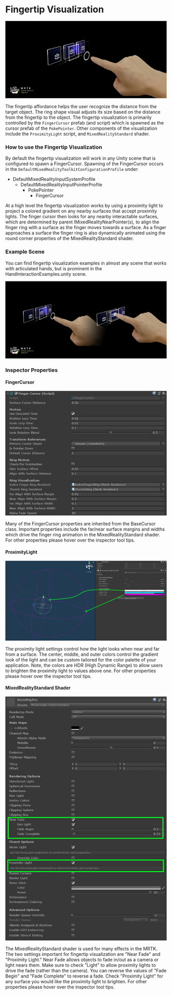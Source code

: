 # Fingertip Visualization
![Fingertip Visualization](../External/ReadMeImages/Fingertip/MRTK_FingertipVisualization_Main.png)

The fingertip affordance helps the user recognize the distance from the target object. The ring shape visual adjusts its size based on the distance from the fingertip to the object. The fingertip visualization is primarily controlled by the `FingerCursor` prefab (and script) which is spawned as the cursor prefab of the `PokePointer`. Other components of the visualization include the `ProximityLight` script, and `MixedRealityStandard` shader.

### How to use the Fingertip Visualization ###

By default the fingertip visualization will work in any Unity scene that is configured to spawn a FingerCursor. Spawning of the FingerCursor occurs in the `DefaultMixedRealityToolkitConfigurationProfile` under: 

- DefaultMixedRealityInputSystemProfile
    - DefaultMixedRealityInputPointerProfile
        - PokePointer
            - FingerCursor

At a high level the fingertip visualization works by using a proximity light to project a colored gradient on any nearby surfaces that accept proximity lights. The finger cursor then looks for any nearby interactable surfaces, which are determined by parent IMixedRealityNearPointer(s), to align the finger ring with a surface as the finger moves towards a surface. As a finger approaches a surface the finger ring is also dynamically animated using the round corner properties of the MixedRealityStandard shader.

### Example Scene ###

You can find fingertip visualization examples in almost any scene that works with articulated hands, but is prominent in the HandInteractionExamples.unity scene.

![Fingertip Visualization](../External/ReadMeImages/Fingertip/MRTK_FingertipVisualization_States.png)

### Inspector Properties ###

#### FingerCursor ####
<img src="/External/ReadMeImages/Fingertip/MRTK_FingertipVisualization_Finger_Cursor_Inspector.png" width="600">

Many of the FingerCursor properties are inherited from the BaseCursor class. Important properties include the far/near surface margins and widths which drive the finger ring animation in the MixedRealityStandard shader. For other properties please hover over the inspector tool tips.

#### ProximityLight ####
![Fingertip Visualization](../External/ReadMeImages/Fingertip/MRTK_FingertipVisualization_Proximity_Light_Inspector.png)

The proximity light settings control how the light looks when near and far from a surface. The center, middle, and outer colors control the gradient look of the light and can be custom tailored for the color palette of your application. Note, the colors are HDR (High Dynamic Range) to allow users to brighten the proximity light to values above one. For other properties please hover over the inspector tool tips.

#### MixedRealityStandard Shader ####
<img src="/External/ReadMeImages/Fingertip/MRTK_FingertipVisualization_Mixed_Reality_Standard_Shader_Inspector.png" width="600">

The MixedRealityStandard shader is used for many effects in the MRTK. The two settings important for fingertip visualization are "Near Fade" and "Proximity Light." Near Fade allows objects to fade in/out as a camera or light nears them. Make sure to check "Light" to allow proximity lights to drive the fade (rather than the camera). You can reverse the values of "Fade Begin" and "Fade Complete" to reverse a fade. Check "Proximity Light" for any surface you would like the proximity light to brighten. For other properties please hover over the inspector tool tips.
